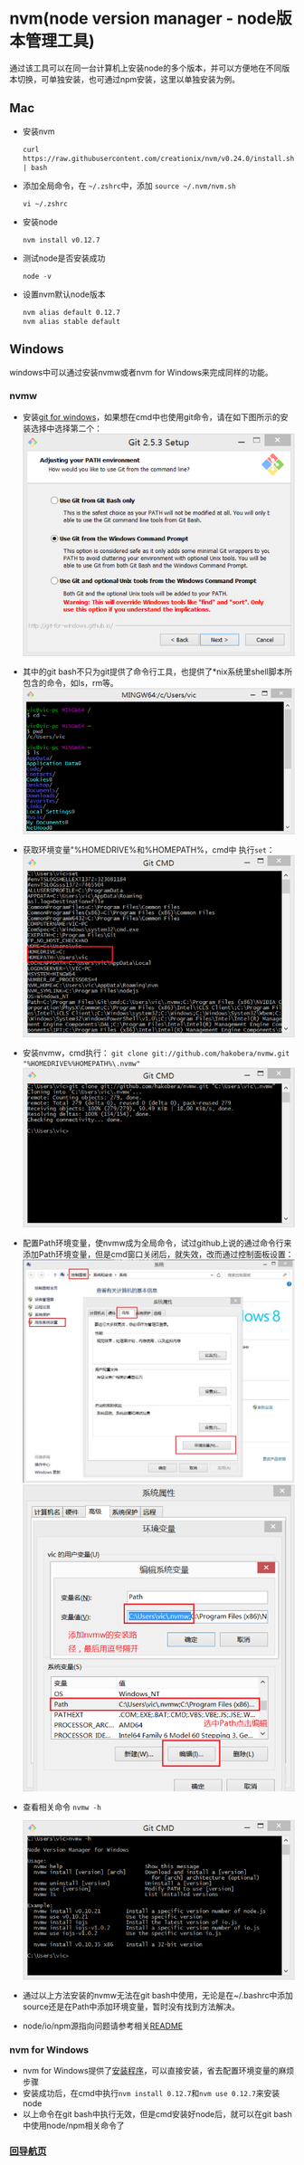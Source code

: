 # nvm(node version manager - node版本管理工具)

通过该工具可以在同一台计算机上安装node的多个版本，并可以方便地在不同版本切换，可单独安装，也可通过npm安装，这里以单独安装为例。

## Mac

* 安装nvm

    ```
    curl https://raw.githubusercontent.com/creationix/nvm/v0.24.0/install.sh | bash
    ```
* 添加全局命令，在 `~/.zshrc`中，添加 `source ~/.nvm/nvm.sh`

    ```
    vi ~/.zshrc
    ```
* 安装node

    ```
    nvm install v0.12.7
    ```
* 测试node是否安装成功

    ```
    node -v
    ```
* 设置nvm默认node版本

    ```
    nvm alias default 0.12.7
    nvm alias stable default
    ```

## Windows

windows中可以通过安装nvmw或者nvm for Windows来完成同样的功能。

### nvmw
* 安装[git for windows](https://github.com/git-for-windows/git/releases/tag/v2.5.3.windows.1)，如果想在cmd中也使用git命令，请在如下图所示的安装选择中选择第二个：
	![](./img/nvm/git_install.png)	
* 其中的git bash不只为git提供了命令行工具，也提供了*nix系统里shell脚本所包含的命令，如ls，rm等。
	![](./img/nvm/gitbash.png)
* 获取环境变量"%HOMEDRIVE%和%HOMEPATH%，cmd中 执行`set`：
	![](./img/nvm/nvmw_1.png)
* 安装nvmw，cmd执行：
	`git clone git://github.com/hakobera/nvmw.git "%HOMEDRIVE%%HOMEPATH%\.nvmw"`
	![](./img/nvm/nvmw_2.png)
* 配置Path环境变量，使nvmw成为全局命令，试过github上说的通过命令行来添加Path环境变量，但是cmd窗口关闭后，就失效，改而通过控制面板设置：
	![](./img/nvm/nvmw_3.jpg)
	![](./img/nvm/nvmw_4.png)
* 查看相关命令 `nvmw -h`

	![](./img/nvm/nvmw_5.png)
* 通过以上方法安装的nvmw无法在git bash中使用，无论是在~/.bashrc中添加source还是在Path中添加环境变量，暂时没有找到方法解决。
* node/io/npm源指向问题请参考相关[README](https://github.com/hakobera/nvmw#mirror-nodejsiojsnpm-dist)

### nvm for Windows
* nvm for Windows提供了[安装程序](https://github.com/coreybutler/nvm-windows/releases)，可以直接安装，省去配置环境变量的麻烦步骤
* 安装成功后，在cmd中执行`nvm install 0.12.7`和`nvm use 0.12.7`来安装node
* 以上命令在git bash中执行无效，但是cmd安装好node后，就可以在git bash中使用node/npm相关命令了

### [回导航页](../README.md)
